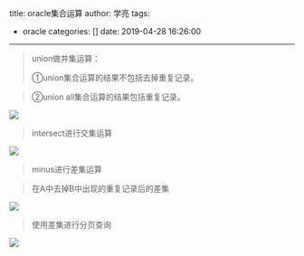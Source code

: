 title: oracle集合运算
author: 学亮
tags:
  - oracle
categories: []
date: 2019-04-28 16:26:00
---


> union做并集运算：
> 
> ①union集合运算的结果不包括去掉重复记录。



> ②union all集合运算的结果包括重复记录。


![](https://i.imgur.com/dDkWMB2.png)

> intersect进行交集运算


![](https://i.imgur.com/H4NTe7w.png)

> minus进行差集运算



> 在A中去掉B中出现的重复记录后的差集

![](https://i.imgur.com/ZFbrcp3.png)

> 使用差集进行分页查询

![](https://i.imgur.com/9fhO8hr.png)